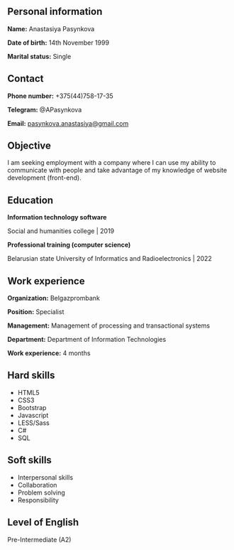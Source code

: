 ## Personal information

**Name:** Anastasiya Pasynkova

**Date of birth:** 14th November 1999

**Marital status:** Single

## Contact

**Phone number:** +375(44)758-17-35

**Telegram:** @APasynkova

**Email:** pasynkova.anastasiya@gmail.com

## Objective

I am seeking employment with a company where I can use my ability to communicate with people and take advantage of my knowledge of website development (front-end).

## Education

**Information technology software**

Social and humanities college | 2019

**Professional training (computer science)**

Belarusian state University of Informatics and Radioelectronics | 2022

## Work experience

**Organization:** Belgazprombank

**Position:** Specialist

**Management:** Management of processing and transactional systems

**Department:** Department of Information Technologies

**Work experience:** 4 months

## Hard skills
* HTML5
* CSS3
* Bootstrap
* Javascript
* LESS/Sass
* C#
* SQL

## Soft skills
* Interpersonal skills
* Collaboration
* Problem solving
* Responsibility

## Level of English
Pre-Intermediate (A2)
